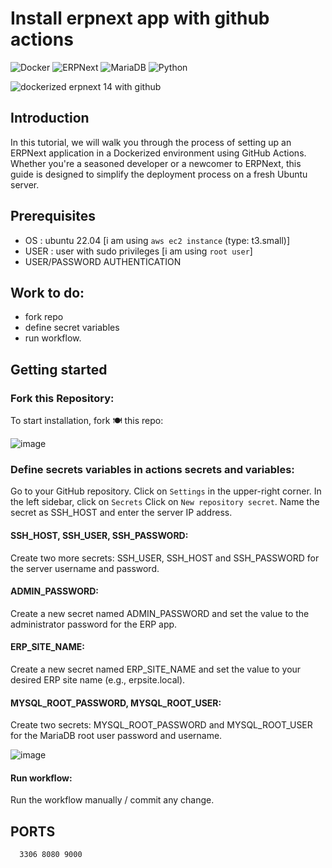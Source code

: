 # Install erpnext app with github actions
![Docker](https://img.shields.io/badge/Docker-23.0.3-%232496ED.svg?style=for-the-badge&logo=docker&logoColor=white) ![ERPNext](https://img.shields.io/badge/ERPNext-v14-%2343853D.svg?style=for-the-badge&logo=erpnext&logoColor=white) ![MariaDB](https://img.shields.io/badge/MariaDB-10.8-%234479A1.svg?style=for-the-badge&logo=mariadb&logoColor=white) ![Python](https://img.shields.io/badge/Python-3.10-%234B8BBE.svg?style=for-the-badge&logo=python&logoColor=white)

![dockerized erpnext 14 with github](https://github.com/Erpnext-Setup/erpnext14-with-github-actions/assets/105498424/029354ff-4942-40b2-b7cb-4a89f42f766b)


## Introduction
In this tutorial, we will walk you through the process of setting up an ERPNext application in a Dockerized environment using GitHub Actions. Whether you're a seasoned developer or a newcomer to ERPNext, this guide is designed to simplify the deployment process on a fresh Ubuntu server.

## Prerequisites
- OS : ubuntu 22.04 [i am using `aws ec2 instance` (type: t3.small)]
- USER : user with sudo privileges [i am using `root user`]
- USER/PASSWORD AUTHENTICATION 

## Work to do: 
- fork repo
- define secret variables
- run workflow.

## Getting started 
### Fork this Repository:
To start installation, fork 🍽 this repo:

![image](https://github.com/Erpnext-Setup/erpnext14-with-github-actions/assets/105498424/d8eddbcb-dbe8-4247-91ac-42b01f19e505)

### Define secrets variables in actions secrets and variables:
Go to your GitHub repository.
Click on `Settings` in the upper-right corner.
In the left sidebar, click on `Secrets`
Click on `New repository secret`.
Name the secret as SSH_HOST and enter the server IP address.

#### SSH_HOST, SSH_USER, SSH_PASSWORD:
Create two more secrets: SSH_USER, SSH_HOST and SSH_PASSWORD for the server username and password.

#### ADMIN_PASSWORD:
Create a new secret named ADMIN_PASSWORD and set the value to the administrator password for the ERP app.

#### ERP_SITE_NAME:
Create a new secret named ERP_SITE_NAME and set the value to your desired ERP site name (e.g., erpsite.local).

#### MYSQL_ROOT_PASSWORD, MYSQL_ROOT_USER:
Create two secrets: MYSQL_ROOT_PASSWORD and MYSQL_ROOT_USER for the MariaDB root user password and username.

![image](https://github.com/Erpnext-Setup/erpnext14-with-github-actions/assets/105498424/1f19f061-045c-4dd5-bb98-ef1255da5603)

#### Run workflow:
Run the workflow manually / commit any change.







## PORTS
      3306 8080 9000


